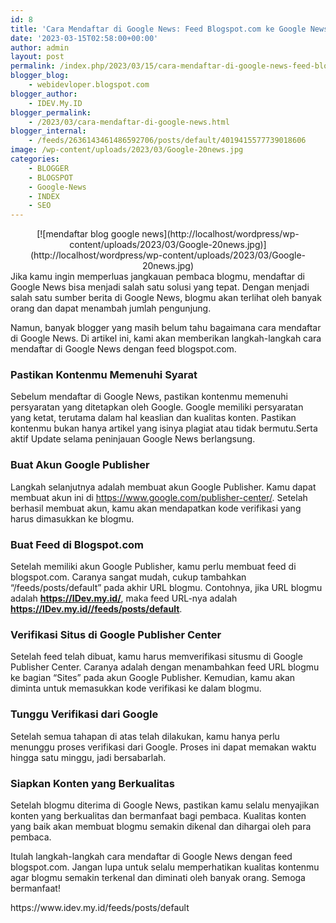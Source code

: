 ```yaml
---
id: 8
title: 'Cara Mendaftar di Google News: Feed Blogspot.com ke Google News'
date: '2023-03-15T02:58:00+00:00'
author: admin
layout: post
permalink: /index.php/2023/03/15/cara-mendaftar-di-google-news-feed-blogspot-com-ke-google-news/
blogger_blog:
    - webidevloper.blogspot.com
blogger_author:
    - IDEV.My.ID
blogger_permalink:
    - /2023/03/cara-mendaftar-di-google-news.html
blogger_internal:
    - /feeds/2636143461486592706/posts/default/4019415577739018606
image: /wp-content/uploads/2023/03/Google-20news.jpg
categories:
    - BLOGGER
    - BLOGSPOT
    - Google-News
    - INDEX
    - SEO
---
```


<div style="clear: both; text-align: center;">[![mendaftar blog google news](http://localhost/wordpress/wp-content/uploads/2023/03/Google-20news.jpg)](http://localhost/wordpress/wp-content/uploads/2023/03/Google-20news.jpg)</div>Jika kamu ingin memperluas jangkauan pembaca blogmu, mendaftar di Google News bisa menjadi salah satu solusi yang tepat. Dengan menjadi salah satu sumber berita di Google News, blogmu akan terlihat oleh banyak orang dan dapat menambah jumlah pengunjung.

Namun, banyak blogger yang masih belum tahu bagaimana cara mendaftar di Google News. Di artikel ini, kami akan memberikan langkah-langkah cara mendaftar di Google News dengan feed blogspot.com.

### Pastikan Kontenmu Memenuhi Syarat

Sebelum mendaftar di Google News, pastikan kontenmu memenuhi persyaratan yang ditetapkan oleh Google. Google memiliki persyaratan yang ketat, terutama dalam hal keaslian dan kualitas konten. Pastikan kontenmu bukan hanya artikel yang isinya plagiat atau tidak bermutu.Serta aktif Update selama peninjauan Google News berlangsung.

### Buat Akun Google Publisher

Langkah selanjutnya adalah membuat akun Google Publisher. Kamu dapat membuat akun ini di https://www.google.com/publisher-center/. Setelah berhasil membuat akun, kamu akan mendapatkan kode verifikasi yang harus dimasukkan ke blogmu.

### Buat Feed di Blogspot.com

Setelah memiliki akun Google Publisher, kamu perlu membuat feed di blogspot.com. Caranya sangat mudah, cukup tambahkan “/feeds/posts/default” pada akhir URL blogmu. Contohnya, jika URL blogmu adalah **https://IDev.my.id/**, maka feed URL-nya adalah **https://IDev.my.id//feeds/posts/default**.

### Verifikasi Situs di Google Publisher Center

Setelah feed telah dibuat, kamu harus memverifikasi situsmu di Google Publisher Center. Caranya adalah dengan menambahkan feed URL blogmu ke bagian “Sites” pada akun Google Publisher. Kemudian, kamu akan diminta untuk memasukkan kode verifikasi ke dalam blogmu.

### Tunggu Verifikasi dari Google

Setelah semua tahapan di atas telah dilakukan, kamu hanya perlu menunggu proses verifikasi dari Google. Proses ini dapat memakan waktu hingga satu minggu, jadi bersabarlah.

### Siapkan Konten yang Berkualitas

Setelah blogmu diterima di Google News, pastikan kamu selalu menyajikan konten yang berkualitas dan bermanfaat bagi pembaca. Kualitas konten yang baik akan membuat blogmu semakin dikenal dan dihargai oleh para pembaca.

Itulah langkah-langkah cara mendaftar di Google News dengan feed blogspot.com. Jangan lupa untuk selalu memperhatikan kualitas kontenmu agar blogmu semakin terkenal dan diminati oleh banyak orang. Semoga bermanfaat!

<div>https://www.idev.my.id/feeds/posts/default</div>
